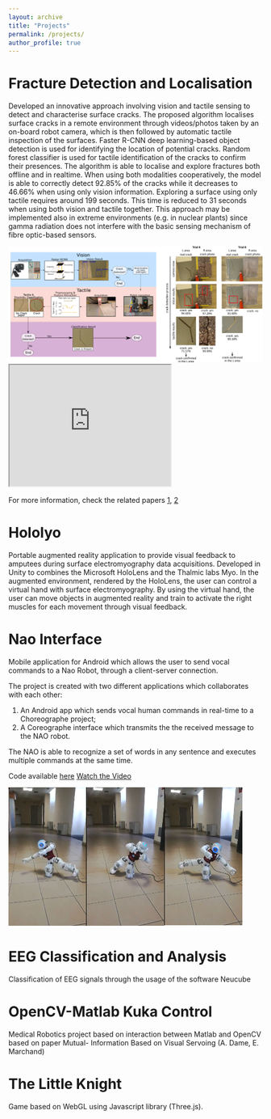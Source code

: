 ```yaml
---
layout: archive
title: "Projects"
permalink: /projects/
author_profile: true
---
```




Fracture Detection and Localisation
======
Developed an innovative approach involving vision and tactile sensing to detect and characterise surface cracks. 
The proposed algorithm localises surface cracks in a remote environment through videos/photos taken by an on-board robot camera, which is then followed by automatic tactile inspection of the surfaces. 
Faster R-CNN deep learning-based object detection is used for identifying the location of potential cracks. 
Random forest classifier is used for tactile identification of the cracks to confirm their presences. 
The algorithm is able to localise and explore fractures both offline and in realtime.
When using both modalities cooperatively, the model is able to correctly detect 92.85% of the cracks while it decreases to 46.66% when using only vision information. 
Exploring a surface using only tactile requires around 199 seconds. This time is reduced to 31 seconds when using both vision and tactile together. 
This approach may be implemented also in extreme environments (e.g. in nuclear plants) since gamma radiation does not interfere with the basic sensing mechanism of fibre optic-based sensors.


<img src="https://github.com/francescapalermo/francescapalermo.github.io/blob/master/_projects/multi_modal_algorithm_horizontal_complete.png?raw=true"/>


<iframe width="320" height="240"
src="https://www.youtube.com/embed/UEqlDOTNtKc">
</iframe>

For more information, check the related papers [1](https://www.frontiersin.org/articles/10.3389/frobt.2020.513004/full), [2](https://ieeexplore.ieee.org/abstract/document/9196936)

Hololyo
======
Portable augmented reality application to provide visual feedback to amputees during surface electromyography data acquisitions.
Developed in Unity to combines the Microsoft HoloLens and the Thalmic labs Myo. 
In the augmented environment, rendered by the HoloLens, the user can control a virtual hand with surface electromyography. 
By using the virtual hand, the user can move objects in augmented reality and train to activate the right muscles for each movement through visual feedback.



Nao Interface
======
Mobile application for Android which allows the user to send vocal commands to a
Nao Robot, through a client-server connection. 

The project is created with two different applications which collaborates with each other:
1. An Android app which sends vocal human commands in real-time to a Choreographe project;
2. A Coreographe interface which transmits the the received message to the NAO robot.

The NAO is able to recognize a set of words in any sentence and executes multiple commands at the same time.


Code available [here](https://sites.google.com/view/nao-interface)
[Watch the Video](https://www.youtube.com/embed/1wWJvQwiVUg)

[![Watch the video](https://github.com/francescapalermo/francescapalermo.github.io/blob/master/_projects/nao.png?raw=true)](https://www.youtube.com/embed/1wWJvQwiVUg)


EEG Classification and Analysis
======
Classification of EEG signals through the usage of the software Neucube


OpenCV-Matlab Kuka Control
======
Medical Robotics project based on interaction between Matlab and OpenCV based on paper Mutual-
Information Based on Visual Servoing (A. Dame, E. Marchand)

The Little Knight
======
Game based on WebGL using Javascript library (Three.js).